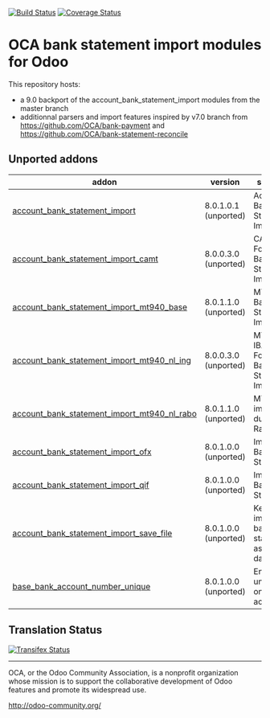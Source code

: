 [![Build Status](https://travis-ci.org/OCA/bank-statement-import.svg?branch=9.0)](https://travis-ci.org/OCA/bank-statement-import)
[![Coverage Status](https://coveralls.io/repos/OCA/bank-statement-import/badge.svg?branch=9.0)](https://coveralls.io/r/OCA/bank-statement-import?branch=9.0)

OCA bank statement import modules for Odoo
==========================================

This repository hosts:
* a 9.0 backport of the account_bank_statement_import modules from the master branch
* additionnal parsers and import features inspired by v7.0 branch from https://github.com/OCA/bank-payment and https://github.com/OCA/bank-statement-reconcile

[//]: # (addons)
Unported addons
---------------
addon | version | summary
--- | --- | ---
[account_bank_statement_import](account_bank_statement_import/) | 8.0.1.0.1 (unported) | Account Bank Statement Import
[account_bank_statement_import_camt](account_bank_statement_import_camt/) | 8.0.0.3.0 (unported) | CAMT Format Bank Statements Import
[account_bank_statement_import_mt940_base](account_bank_statement_import_mt940_base/) | 8.0.1.1.0 (unported) | MT940 Bank Statements Import
[account_bank_statement_import_mt940_nl_ing](account_bank_statement_import_mt940_nl_ing/) | 8.0.0.3.0 (unported) | MT940 IBAN ING Format Bank Statements Import
[account_bank_statement_import_mt940_nl_rabo](account_bank_statement_import_mt940_nl_rabo/) | 8.0.1.1.0 (unported) | MT940 import for dutch Rabobank
[account_bank_statement_import_ofx](account_bank_statement_import_ofx/) | 8.0.1.0.0 (unported) | Import OFX Bank Statement
[account_bank_statement_import_qif](account_bank_statement_import_qif/) | 8.0.1.0.0 (unported) | Import QIF Bank Statement
[account_bank_statement_import_save_file](account_bank_statement_import_save_file/) | 8.0.1.0.0 (unported) | Keep imported bank statements as raw data
[base_bank_account_number_unique](base_bank_account_number_unique/) | 8.0.1.0.0 (unported) | Enforce uniqueness on bank accounts

[//]: # (end addons)

Translation Status
------------------
[![Transifex Status](https://www.transifex.com/projects/p/OCA-bank-statement-import-9-0/chart/image_png)](https://www.transifex.com/projects/p/OCA-bank-statement-import-9-0)

----

OCA, or the Odoo Community Association, is a nonprofit organization whose 
mission is to support the collaborative development of Odoo features and 
promote its widespread use.

http://odoo-community.org/
